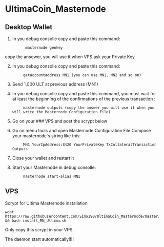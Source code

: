  # UltimaCoin_Masternode
 

## Desktop Wallet

1) In you debug consolle copy and paste this command:

             masternode genkey

  copy the ansewer, you will use it when VPS ask your Private Key

2) In you debug consolle copy and paste this command:

            getaccountaddress MN1 (you can use MN1, MN2 and so on)

3) Send 1,000 ULT at previous address (MN1)

4) In you debug consolle copy and paste this command, you must wait for at least the beginning of the confirmations of the previous transaction :

            masternode outputs (copy the answer you will use it when you will write the Masternode Configuration File)

5) Go on your ### VPS and post the scrypt below

6) Go on menu tools and open Masternode Configuration File
  Compose your masternode's string like this:
  
            MN1 YourIpAddress:8420 YourPrivateKey TxCollateralTransaction Outputs
  
7) Close your wallet and restart it

8) Start your Masternode in debug consolle:

            masternode start-alias MN1
  
  ## VPS


Scrypt for Ultima Masternode installation


```
wget https://raw.githubusercontent.com/Simo190/UltimaCoin_Masternode/master/install_MN_Ultima.sh && bash install_MN_Ultima.sh
```
Only copy this scrypt in your VPS.

The daemon start automatically!!!!












